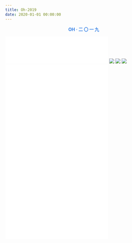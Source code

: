 ```yaml
---
title: Oh·2019
date: 2020-01-01 00:00:00
---
```


<p align='center' ><span style="color:#337FE5;"><strong> OH · 二 〇 一 九 </strong></span></p>


<iframe frameborder="no" border="0" marginwidth="0" marginheight="0" width=330 height=86 src="//music.163.com/outchain/player?type=2&id=478507889&auto=0&height=66"></iframe>



<img src="https://jixiaoyong.github.io/images/20191229181836.gif" class="full-image" />



<img src="https://jixiaoyong.github.io/images/20191229182807.svg" class="full-image" />



<img src="https://jixiaoyong.github.io/images/20191229182827.png" class="full-image" />



<iframe src="//player.bilibili.com/player.html?aid=81163969" scrolling="no" border="0" frameborder="no" framespacing="0" width=330 height=560 allowfullscreen="true"> </iframe>